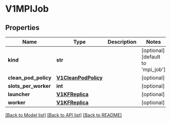 # V1MPIJob

## Properties
Name | Type | Description | Notes
------------ | ------------- | ------------- | -------------
**kind** | **str** |  | [optional] [default to 'mpi_job']
**clean_pod_policy** | [**V1CleanPodPolicy**](V1CleanPodPolicy.md) |  | [optional] 
**slots_per_worker** | **int** |  | [optional] 
**launcher** | [**V1KFReplica**](V1KFReplica.md) |  | [optional] 
**worker** | [**V1KFReplica**](V1KFReplica.md) |  | [optional] 

[[Back to Model list]](../README.md#documentation-for-models) [[Back to API list]](../README.md#documentation-for-api-endpoints) [[Back to README]](../README.md)


